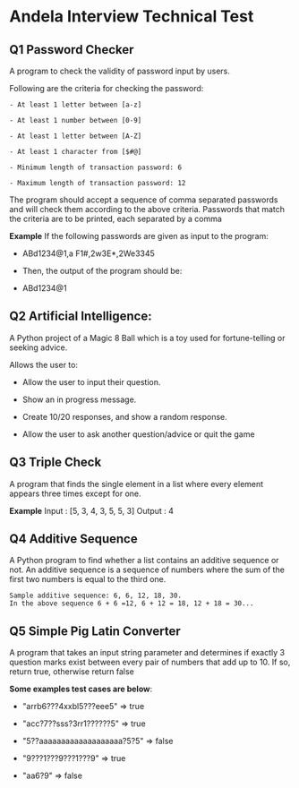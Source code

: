 # Andela Interview Technical Test

## Q1 Password Checker

A program to check the validity of password input by users.

Following are the criteria for checking the password:

    - At least 1 letter between [a-z]

    - At least 1 number between [0-9]

    - At least 1 letter between [A-Z]

    - At least 1 character from [$#@]

    - Minimum length of transaction password: 6

    - Maximum length of transaction password: 12

The program should accept a sequence of comma separated passwords and will check them according to the above criteria. Passwords that match the criteria are to be printed, each separated by a comma

**Example**
If the following passwords are given as input to the program:

- ABd1234@1,a F1#,2w3E*,2We3345

- Then, the output of the program should be:

- ABd1234@1

## Q2 Artificial Intelligence:

 A Python project of a Magic 8 Ball which is a toy used for fortune-telling or  seeking advice.  

 >
   Allows the user to:

- Allow the user to input their question.  

- Show an in progress message.  

- Create 10/20 responses, and show a random response.

- Allow the user to ask another question/advice or quit the game

## Q3 Triple Check

A program that finds the single element in a list where every element  appears three times except for one.

**Example**
    Input : [5, 3, 4, 3, 5, 5, 3]
    Output : 4

## Q4 Additive Sequence

A Python program to find whether a list contains an additive sequence or not.
An additive sequence is a sequence of numbers where the sum of the first two numbers is equal to the third one.

>
    Sample additive sequence: 6, 6, 12, 18, 30.
    In the above sequence 6 + 6 =12, 6 + 12 = 18, 12 + 18 = 30...

## Q5 Simple Pig Latin Converter

A program that takes an input string parameter and determines if exactly 3 question marks exist between every pair of numbers that add up to 10. If so, return true, otherwise return false

>
   **Some examples test cases are below**:

- "arrb6???4xxbl5???eee5" => true

- "acc?7??sss?3rr1??????5" => true

- "5??aaaaaaaaaaaaaaaaaaa?5?5" => false

- "9???1???9???1???9" => true

- "aa6?9" => false

